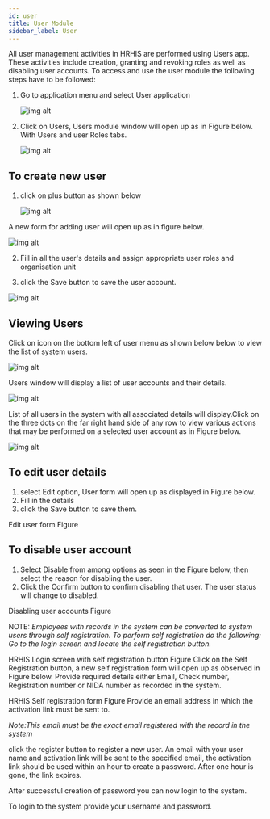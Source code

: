 ```yaml
---
id: user
title: User Module
sidebar_label: User
---
```



All user management activities in HRHIS are performed using Users app. These activities include creation, granting and revoking roles  as well as disabling user accounts. To access and use the user module the following steps have to be followed:

 1. Go to application menu and select User application

     ![img alt](/img/SelectingUsers.png)

 2. Click on Users, Users module window will open up as in Figure below. With Users and user Roles tabs.

      ![img alt](/img/UserPage.png)

 ## To create new user ##
  1. click on plus button as shown below

     ![img alt](/img/CreatingUser.png)
  
  A new form for adding user will open up as in 
  figure below. 

  ![img alt](/img/NewUserForm.png)

  2. Fill in all the user's details and assign appropriate user roles and organisation unit

  3. click the Save button to save the user account.

   ![img alt](/img/SavingUser.png)

## Viewing Users ## 
Click on icon on the bottom left of user menu as shown below below to view the list of system users. 

  ![img alt](/img/ViewingUsers.png)

 Users window will display a list of user accounts and their details.

   ![img alt](/img/UserList.png)

List of all users in the system with all associated details will display.Click on the three dots on the far right hand side of any row to view various actions that may be performed on a selected user account as in Figure below.

![img alt](/img/UserSubMenus.png)

## To edit user details ##
 1. select Edit option, User form will open up as displayed in Figure below. 
 2. Fill in the details 
 3. click the Save button to save them.

Edit user form Figure
 
## To disable user account ##
 1. Select Disable from among options as seen in the Figure below, then select the reason for disabling the user. 
 2. Click the Confirm button to confirm disabling that user. The user status will change to disabled.

Disabling user accounts Figure 

NOTE: *Employees with records in the system can be converted to system users through self registration. To perform self registration do the following:
Go to the login screen and locate the self registration button.*

HRHIS Login screen with self registration button Figure 
Click on the Self Registration button, a new self registration form will open up as observed in Figure below.
Provide required details either Email, Check number, Registration number or NIDA number as recorded in the system.

HRHIS Self registration form Figure
Provide an email address in which the activation link must be sent to. 

*Note:This email must be the exact email registered with the record in the system*

click the register button to register a new user. 
An email with your user name and  activation link will be sent to the specified email, the activation link should be used within an hour to create a password. After one hour is gone, the link expires.

After successful creation of password you can now login to the system.

To login to the system provide your username and password.

